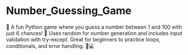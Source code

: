 # Number_Guessing_Game
🎯 A fun Python game where you guess a number between 1 and 100 with just 6 chances! 🔢 Uses random for number generation and includes input validation with try-except. Great for beginners to practice loops, conditionals, and error handling. 🧠💻
